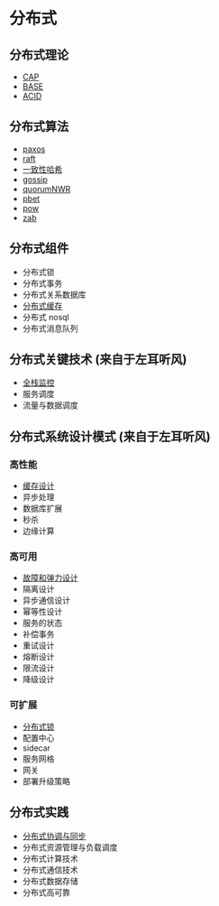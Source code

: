 <!--
 * @Author: shgopher shgopher@gmail.com
 * @Date: 2024-09-14 13:02:10
 * @LastEditors: shgopher shgopher@gmail.com
 * @LastEditTime: 2024-10-27 22:52:11
 * @FilePath: /luban/系统设计基础/分布式/README.md
 * @Description: 
 * 
 * Copyright (c) 2024 by shgopher, All Rights Reserved. 
-->
# 分布式
## 分布式理论
- [CAP](./分布式理论/CAP/README.md)
- [BASE](./分布式理论/BASE/README)
- [ACID](./分布式理论/ACID/README.md)
## 分布式算法
- [paxos](./分布式算法/paxos/README.md)
- [raft](./分布式算法/raft/README.md)
- [一致性哈希](./分布式算法/一致性哈希/README.md)
- [gossip](./分布式算法/gossip/README.md)
- [quorumNWR](./分布式算法/quorumNWR/README.md)
- [pbet](./分布式算法/pbet/README.md)
- [pow](./分布式算法/pow/README.md)
- [zab](./分布式算法/zab/README.md)
## 分布式组件
- 分布式锁
- 分布式事务
- 分布式关系数据库
- [分布式缓存](./分布式组件/分布式缓存/README.md)
- 分布式 nosql
- 分布式消息队列
## 分布式关键技术 (来自于左耳听风)
- [全栈监控](./分布式关键技术/全栈监控/README.md)
- 服务调度
- 流量与数据调度
## 分布式系统设计模式 (来自于左耳听风)
### 高性能
- [缓存设计](./分布式系统设计模式/高性能/缓存设计/README.md)
- 异步处理
- 数据库扩展
- 秒杀
- 边缘计算
### 高可用
- [故障和弹力设计](./分布式系统设计模式/高可用/故障和弹力设计/README.md)
- 隔离设计
- 异步通信设计
- 幂等性设计
- 服务的状态
- 补偿事务
- 重试设计
- 熔断设计
- 限流设计
- 降级设计
### 可扩展
- [分布式锁](./分布式系统设计模式/可扩展/分布式锁/README.md)
- 配置中心
- sidecar
- 服务网格
- 网关
- 部署升级策略
## 分布式实践
- [分布式协调与同步](./分布式实践/分布式协调与同步/README.md)
- 分布式资源管理与负载调度
- 分布式计算技术
- 分布式通信技术
- 分布式数据存储
- 分布式高可靠